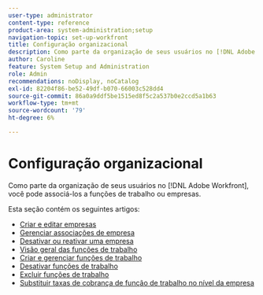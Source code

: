 ```yaml
---
user-type: administrator
content-type: reference
product-area: system-administration;setup
navigation-topic: set-up-workfront
title: Configuração organizacional
description: Como parte da organização de seus usuários no [!DNL Adobe Workfront], você pode associá-los a funções de trabalho ou empresas.
author: Caroline
feature: System Setup and Administration
role: Admin
recommendations: noDisplay, noCatalog
exl-id: 82204f86-be52-49df-b070-66003c528dd4
source-git-commit: 86a0a9ddf5be1515ed8f5c2a537b0e2ccd5a1b63
workflow-type: tm+mt
source-wordcount: '79'
ht-degree: 6%

---
```


# Configuração organizacional

Como parte da organização de seus usuários no [!DNL Adobe Workfront], você pode associá-los a funções de trabalho ou empresas.

Esta seção contém os seguintes artigos:

* [Criar e editar empresas](../../../administration-and-setup/set-up-workfront/organizational-setup/create-and-edit-companies.md)
* [Gerenciar associações de empresa](../../../administration-and-setup/set-up-workfront/organizational-setup/manage-company-memberships.md)
* [Desativar ou reativar uma empresa](../../../administration-and-setup/set-up-workfront/organizational-setup/deactivate-a-company.md)
* [Visão geral das funções de trabalho](../../../administration-and-setup/set-up-workfront/organizational-setup/job-role-overview.md)
* [Criar e gerenciar funções de trabalho](../../../administration-and-setup/set-up-workfront/organizational-setup/create-manage-job-roles.md)
* [Desativar funções de trabalho](../../../administration-and-setup/set-up-workfront/organizational-setup/deactivate-job-roles.md)
* [Excluir funções de trabalho](../../../administration-and-setup/set-up-workfront/organizational-setup/delete-job-roles.md)
* [Substituir taxas de cobrança de função de trabalho no nível da empresa](../../../administration-and-setup/set-up-workfront/organizational-setup/override-job-role-billing-rates-company-level.md)
